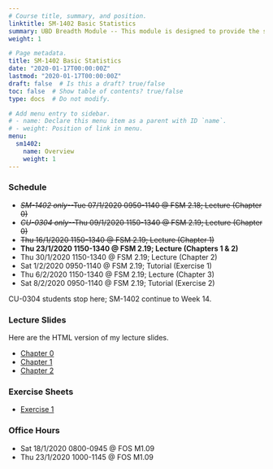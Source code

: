 ```yaml
---
# Course title, summary, and position.
linktitle: SM-1402 Basic Statistics
summary: UBD Breadth Module -- This module is designed to provide the students the fundamental knowledge of statistics, its application and the basic concepts of random variables and sampling.
weight: 1

# Page metadata.
title: SM-1402 Basic Statistics
date: "2020-01-17T00:00:00Z"
lastmod: "2020-01-17T00:00:00Z"
draft: false  # Is this a draft? true/false
toc: false  # Show table of contents? true/false
type: docs  # Do not modify.

# Add menu entry to sidebar.
# - name: Declare this menu item as a parent with ID `name`.
# - weight: Position of link in menu.
menu:
  sm1402:
    name: Overview
    weight: 1
---
```


### Schedule

- <s>*SM-1402 only*--Tue 07/1/2020 0950-1140 @ FSM 2.18; Lecture (Chapter 0)</s>
- <s>*CU-0304 only*--Thu 09/1/2020 1150-1340 @ FSM 2.19; Lecture (Chapter 0)</s>
- <s>Thu 16/1/2020 1150-1340 @ FSM 2.19; Lecture (Chapter 1)</s>
- **Thu 23/1/2020 1150-1340 @ FSM 2.19; Lecture (Chapters 1 & 2)**
- Thu 30/1/2020 1150-1340 @ FSM 2.19; Lecture (Chapter 2)
- Sat 1/2/2020 0950-1140 @ FSM 2.19; Tutorial (Exercise 1)
- Thu 6/2/2020 1150-1340 @ FSM 2.19; Lecture (Chapter 3)
- Sat 8/2/2020 0950-1140 @ FSM 2.19; Tutorial (Exercise 2)

CU-0304 students stop here; SM-1402 continue to Week 14.

### Lecture Slides

Here are the HTML version of my lecture slides.

- [Chapter 0](https://haziqj.github.io/sm1402/chapter0)
- [Chapter 1](https://haziqj.github.io/sm1402/chapter1)
- [Chapter 2](https://haziqj.github.io/sm1402/chapter2)

### Exercise Sheets

- [Exercise 1](/teaching/sm1402/exercise1.pdf)

### Office Hours

- Sat 18/1/2020 0800-0945 @ FOS M1.09
- Thu 23/1/2020 1000-1145 @ FOS M1.09
